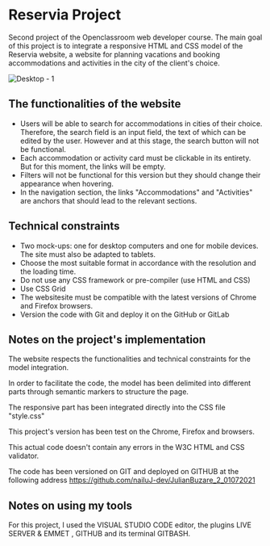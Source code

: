 # Reservia Project
Second project of the Openclassroom web developer course. The main goal of this project is to integrate a responsive HTML and CSS model of the Reservia website, a website for planning vacations and booking accommodations and activities in the city of the client's choice.

![Desktop - 1](https://user-images.githubusercontent.com/78428426/127329097-87974647-2808-4775-8af4-24bbafb902ef.png)

## The functionalities of the website

- Users will be able to search for accommodations in cities of their choice. Therefore, the search field is an input field, the text of which can be edited by the user. However and at this stage, the search button will not be functional.
- Each accommodation or activity card must be clickable in its entirety. But for this moment, the links will be empty.
- Filters will not be functional for this version but they should change their appearance when hovering.
- In the navigation section, the links "Accommodations" and "Activities" are anchors that should lead to the relevant sections.

## Technical constraints

- Two mock-ups: one for desktop computers and one for mobile devices. The site must also be adapted to tablets.
- Choose the most suitable format in accordance with the resolution and the loading time.
- Do not use any CSS framework or pre-compiler (use HTML and CSS)
- Use CSS Grid
- The websitesite must be compatible with the latest versions of Chrome and Firefox browsers.
- Version the code with Git and deploy it on the GitHub or GitLab

## Notes on the project's implementation

The website respects the functionalities and technical constraints for the model integration.

In order to facilitate the code, the model has been delimited into different parts through semantic markers to structure the page.
  
The responsive part has been integrated directly into the CSS file "style.css"

This project's version has been test on the Chrome, Firefox and browsers. 
  
This actual code doesn't contain any errors in the W3C HTML and CSS validator.
  
The code has been versioned on GIT and deployed on GITHUB at the following address https://github.com/nailuJ-dev/JulianBuzare_2_01072021
 
## Notes on using my tools
For this project, I used the VISUAL STUDIO CODE editor, the plugins LIVE SERVER & EMMET , GITHUB and its terminal GITBASH.
